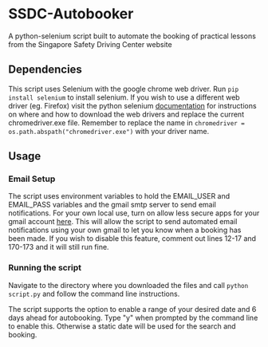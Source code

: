 # SSDC-Autobooker
A python-selenium script built to automate the booking of practical lessons from the Singapore Safety Driving Center website

## Dependencies

This script uses Selenium with the google chrome web driver. Run `pip install selenium` to install selenium. 
If you wish to use a different web driver (eg. Firefox) visit the python selenium [documentation](https://selenium-python.readthedocs.io/installation.html#drivers) for instructions on where and how to download the web drivers and replace the current chromedriver.exe file. Remember to replace the name in `chromedriver = os.path.abspath("chromedriver.exe")` with your driver name.

## Usage

### Email Setup

The script uses environment variables to hold the EMAIL_USER and EMAIL_PASS variables and the gmail smtp server to send email notifications. For your own local use, turn on allow less secure apps for your gmail account [here](https://myaccount.google.com/lesssecureapps). This will allow the script to send automated email notifications using your own gmail to let you know when a booking has been made. If you wish to disable this feature, comment out lines 12-17 and 170-173 and it will still run fine.

### Running the script

Navigate to the directory where you downloaded the files and call `python script.py` and follow the command line instructions.

The script supports the option to enable a range of your desired date and 6 days ahead for autobooking. Type "y" when prompted by the command line to enable this. Otherwise a static date will be used for the search and booking.


